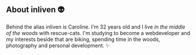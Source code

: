 ## About inliven :alien:

Behind the alias inliven is Caroline. I'm 32 years old and I live _in the middle of the woods_ with rescue-cats. I'm studying to become a webdeveloper and my interests beside that are biking, spending time in the woods, photography and personal development. :sparkles:


<!--
**inliven/inliven** is a ✨ _special_ ✨ repository because its `README.md` (this file) appears on your GitHub profile.




